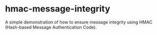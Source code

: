 # hmac-message-integrity
A simple demonstration of how to ensure message integrity using HMAC (Hash-based Message Authentication Code).
